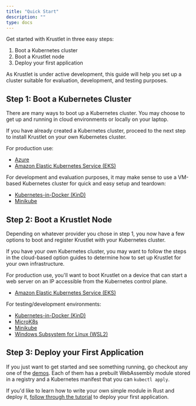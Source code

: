 ```yaml
---
title: "Quick Start"
description: ""
type: docs
---
```


Get started with Krustlet in three easy steps:

1. Boot a Kubernetes cluster
2. Boot a Krustlet node
3. Deploy your first application

As Krustlet is under active development, this guide will help you set up a
cluster suitable for evaluation, development, and testing purposes.

## Step 1: Boot a Kubernetes Cluster

There are many ways to boot up a Kubernetes cluster. You may choose to get up
and running in cloud environments or locally on your laptop.

If you have already created a Kubernetes cluster, proceed to the next step to
install Krustlet on your own Kubernetes cluster.

For production use:

- [Azure](../howto/krustlet-on-azure.md)
- [Amazon Elastic Kubernetes Service (EKS)](../howto/kubernetes-on-eks.md)

For development and evaluation purposes, it may make sense to use a VM-based
Kubernetes cluster for quick and easy setup and teardown:

- [Kubernetes-in-Docker (KinD)](../howto/kubernetes-on-kind.md)
- [Minikube](../howto/kubernetes-on-minikube.md)

## Step 2: Boot a Krustlet Node

Depending on whatever provider you chose in step 1, you now have a few options
to boot and register Krustlet with your Kubernetes cluster.

If you have your own Kubernetes cluster, you may want to follow the steps in the
cloud-based option guides to determine how to set up Krustlet for your own
infrastructure.

For production use, you'll want to boot Krustlet on a device that can start a
web server on an IP accessible from the Kubernetes control plane.

- [Amazon Elastic Kubernetes Service (EKS)](../howto/krustlet-on-eks.md)

For testing/development environments:

- [Kubernetes-in-Docker (KinD)](../howto/krustlet-on-kind.md)
- [MicroK8s](../howto/krustlet-on-microk8s.md)
- [Minikube](../howto/krustlet-on-minikube.md)
- [Windows Subsystem for Linux (WSL2)](../howto/krustlet-on-wsl2.md)

## Step 3: Deploy your First Application

If you just want to get started and see something running, go checkout any one
of the [demos](../../demos). Each of them has a prebuilt WebAssembly module
stored in a registry and a Kubernetes manifest that you can `kubectl apply`.

If you'd like to learn how to write your own simple module in Rust and deploy
it, [follow through the tutorial](tutorial01.md) to deploy your first
application.

[development guide]: ../community/developers.md
